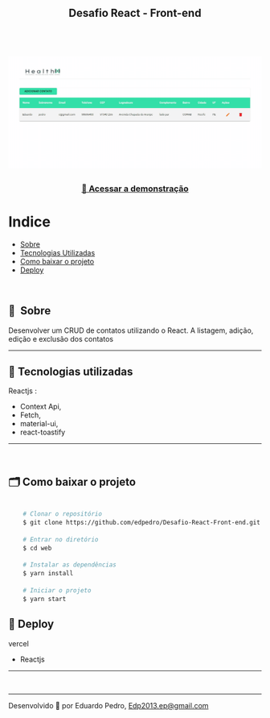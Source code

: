 <h2 align="center">
  Desafio React - Front-end 
</h2>
<br>
<h1 align="center">
    <img src="./src/assets/video.gif">
</h1>

<h3 align="center">
    <a href="https://desafio-react-front-end.vercel.app/">🔗 Acessar a demonstração</a>
<h3 >

# Indice

- [Sobre](#-sobre)
- [Tecnologias Utilizadas](#-tecnologias-utilizadas)
- [Como baixar o projeto](#-como-baixar-o-projeto)
- [Deploy](#-deploy)

<br>

## 🔖&nbsp; Sobre

Desenvolver um CRUD de contatos utilizando o React. A listagem, adição, edição e
exclusão dos contatos

---

## 🚀 Tecnologias utilizadas

Reactjs :

- Context Api,
- Fetch,
- material-ui,
- react-toastify

---

<br>

## 🗂 Como baixar o projeto

```bash

    # Clonar o repositório
    $ git clone https://github.com/edpedro/Desafio-React-Front-end.git

    # Entrar no diretório
    $ cd web

    # Instalar as dependências
    $ yarn install

    # Iniciar o projeto
    $ yarn start

```

## 🚧 Deploy

vercel

- Reactjs

---

<br>

---

Desenvolvido 💜 por Eduardo Pedro, Edp2013.ep@gmail.com
